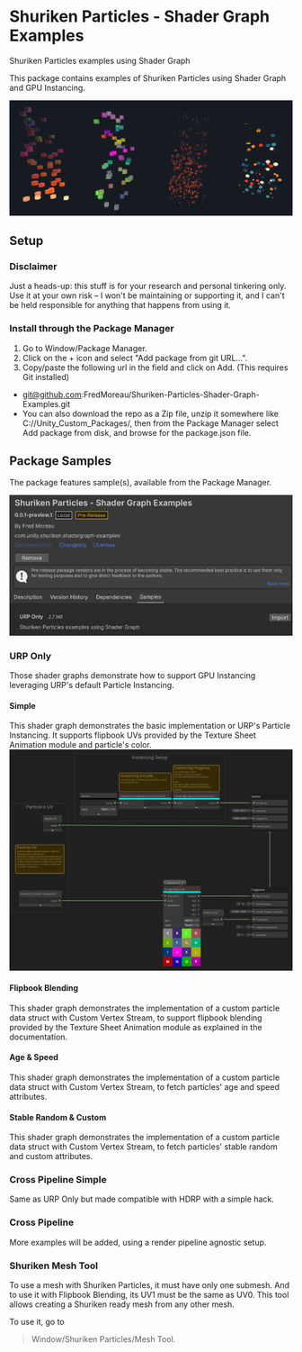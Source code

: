 # Shuriken Particles - Shader Graph Examples
Shuriken Particles examples using Shader Graph

This package contains examples of Shuriken Particles using Shader Graph and GPU Instancing.

![alt text](Documentation~/images/urp-only-examples.png)

## Setup

### Disclaimer
Just a heads-up: this stuff is for your research and personal tinkering only. Use it at your own risk – I won't be maintaining or supporting it, and I can't be held responsible for anything that happens from using it.

### Install through the Package Manager
1. Go to Window/Package Manager.
2. Click on the + icon and select "Add package from git URL...".
2. Copy/paste the following url in the field and click on Add. (This requires Git installed)
- git@github.com:FredMoreau/Shuriken-Particles-Shader-Graph-Examples.git
- You can also download the repo as a Zip file, unzip it somewhere like C://Unity_Custom_Packages/, then from the Package Manager select Add package from disk, and browse for the package.json file.

## Package Samples
The package features sample(s), available from the Package Manager.

![alt text](Documentation~/images/package-samples.png)

### URP Only
Those shader graphs demonstrate how to support GPU Instancing leveraging URP's default Particle Instancing.

#### Simple
This shader graph demonstrates the basic implementation or URP's Particle Instancing.
It supports flipbook UVs provided by the Texture Sheet Animation module and particle's color.
![alt text](Documentation~/images/urp-only-simple.png)

#### Flipbook Blending
This shader graph demonstrates the implementation of a custom particle data struct with Custom Vertex Stream, to support flipbook blending provided by the Texture Sheet Animation module as explained in the documentation.

#### Age & Speed
This shader graph demonstrates the implementation of a custom particle data struct with Custom Vertex Stream, to fetch particles' age and speed attributes.

#### Stable Random & Custom
This shader graph demonstrates the implementation of a custom particle data struct with Custom Vertex Stream, to fetch particles' stable random and custom attributes.

### Cross Pipeline Simple
Same as URP Only but made compatible with HDRP with a simple hack.

### Cross Pipeline
More examples will be added, using a render pipeline agnostic setup.

### Shuriken Mesh Tool
To use a mesh with Shuriken Particles, it must have only one submesh.
And to use it with Flipbook Blending, its UV1 must be the same as UV0.
This tool allows creating a Shuriken ready mesh from any other mesh.

To use it, go to
>Window/Shuriken Particles/Mesh Tool.
